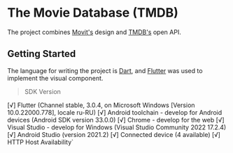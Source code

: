 # The Movie Database (TMDB)

The project combines [Movit's](https://www.figma.com/file/1JqMO3S7Zpy8OHUPLurOmo/movie-trailer-app-(Community)) design and [TMDB's](https://www.themoviedb.org) open API.

## Getting Started

The language for writing the project is [Dart](https://dart.dev), and [Flutter](https://flutter.dev) was used to implement the visual component.
> SDK Version

[√] Flutter (Channel stable, 3.0.4, on Microsoft Windows [Version 10.0.22000.778], locale ru-RU)
[√] Android toolchain - develop for Android devices (Android SDK version 33.0.0)
[√] Chrome - develop for the web
[√] Visual Studio - develop for Windows (Visual Studio Community 2022 17.2.4)
[√] Android Studio (version 2021.2)
[√] Connected device (4 available)
[√] HTTP Host Availability`